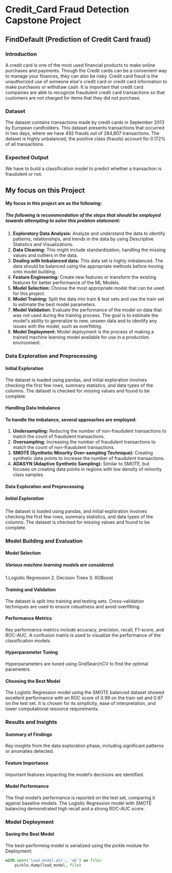 # Credit_Card Fraud Detection Capstone Project

## FindDefault (Prediction of Credit Card fraud)


### Introduction
A credit card is one of the most used financial products to make online purchases and payments. Though the Credit cards can be a convenient way to manage your finances, they can also be risky. Credit card fraud is the unauthorized use of someone else's credit card or credit card information to make purchases or withdraw cash.
It is important that credit card companies are able to recognize fraudulent credit card transactions so that customers are not charged for items that they did not purchase. 


### Dataset
The dataset contains transactions made by credit cards in September 2013 by European cardholders. This dataset presents transactions that occurred in two days, where we have 492 frauds out of 284,807 transactions. The dataset is highly unbalanced, the positive class (frauds) account for 0.172% of all transactions.


### Expected Output
We have to build a classification model to predict whether a transaction is fraudulent or not.


## My focus on this Project
#### My focus in this project are as the following: 
##### The following is recommendation of the steps that should be employed towards attempting to solve this problem statement: 
1.  **Exploratory Data Analysis:** Analyze and understand the data to identify patterns, relationships, and trends in the data by using Descriptive Statistics and Visualizations. 
2.  **Data Cleaning:** This might include standardization, handling the missing values and outliers in the data. 
3. 	**Dealing with Imbalanced data:** This data set is highly imbalanced. The data should be balanced using the appropriate methods before moving onto model building.
4. 	**Feature Engineering:** Create new features or transform the existing features for better performance of the ML Models. 
5.	**Model Selection:** Choose the most appropriate model that can be used for this project. 
6. 	**Model Training:** Split the data into train & test sets and use the train set to estimate the best model parameters. 
7.  **Model Validation:** Evaluate the performance of the model on data that was not used during the training process. The goal is to estimate the model's ability to generalize to new, unseen data and to identify any issues with the model, such as overfitting. 
8.	**Model Deployment:** Model deployment is the process of making a trained machine learning model available for use in a production environment. 


### Data Exploration and Preprocessing
#### Initial Exploration
The dataset is loaded using pandas, and initial exploration involves checking the first few rows, summary statistics, and data types of the columns. The dataset is checked for missing values and found to be complete.


#### Handling Data Imbalance
#### To handle the imbalance, several approaches are employed:
1.  **Undersampling:** Reducing the number of non-fraudulent transactions to match the count of fraudulent transactions.
2.  **Oversampling:** Increasing the number of fraudulent transactions to match the count of non-fraudulent transactions.
3.  **SMOTE (Synthetic Minority Over-sampling Technique):** Creating synthetic data points to increase the number of fraudulent transactions.
4.  **ADASYN (Adaptive Synthetic Sampling):** Similar to SMOTE, but focuses on creating data points in regions with low density of minority class samples. 


#### Data Exploration and Preprocessing
##### Initial Exploration
The dataset is loaded using pandas, and initial exploration involves checking the first few rows, summary statistics, and data types of the columns. The dataset is checked for missing values and found to be complete.


### Model Building and Evaluation
#### Model Selection
##### Various machine learning models are considered:
1.Logistic Regression
2. Decision Trees
3. XGBoost


#### Training and Validation
The dataset is split into training and testing sets. Cross-validation techniques are used to ensure robustness and avoid overfitting.


#### Performance Metrics
Key performance metrics include accuracy, precision, recall, F1-score, and ROC-AUC. A confusion matrix is used to visualize the performance of the classification models.


#### Hyperparameter Tuning
Hyperparameters are tuned using GridSearchCV to find the optimal parameters.


#### Choosing the Best Model
The Logistic Regression model using the SMOTE balanced dataset showed excellent performance with an ROC score of 0.99 on the train set and 0.97 on the test set. It is chosen for its simplicity, ease of interpretation, and lower computational resource requirements.


### Results and Insights
#### Summary of Findings
Key insights from the data exploration phase, including significant patterns or anomalies detected.

#### Feature Importance
Important features impacting the model’s decisions are identified.

#### Model Performance
The final model’s performance is reported on the test set, comparing it against baseline models. The Logistic Regression model with SMOTE balancing demonstrated high recall and a strong ROC-AUC score.


### Model Deployment
#### Saving the Best Model
The best-performing model is serialized using the pickle module for Deployment:

```python
with open('load_model.pkl', 'wb') as file:
    pickle.dump(load_model, file)
